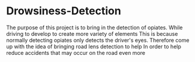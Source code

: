 # Drowsiness-Detection
The purpose of this project is to bring in the detection of opiates. While driving to develop to create more variety of elements This is because normally detecting opiates only detects the driver's eyes. Therefore come up with the idea of bringing road lens detection to help In order to help reduce accidents that may occur on the road even more
